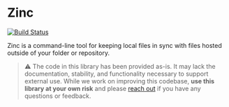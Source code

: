 # Zinc

[![Build Status](https://app.bitrise.io/app/3718292f3294869a/status.svg?token=-xKtZTJJ0qWeOiqGav0cXA&branch=master)](https://app.bitrise.io/app/3718292f3294869a)

Zinc is a command-line tool for keeping local files in sync with files hosted outside of your folder or repository.

>:warning: The code in this library has been provided as-is. It may lack the documentation, stability, and functionality necessary to support external use. While we work on improving this codebase, **use this library at your own risk** and please [reach out](#communication) if you have any questions or feedback.
